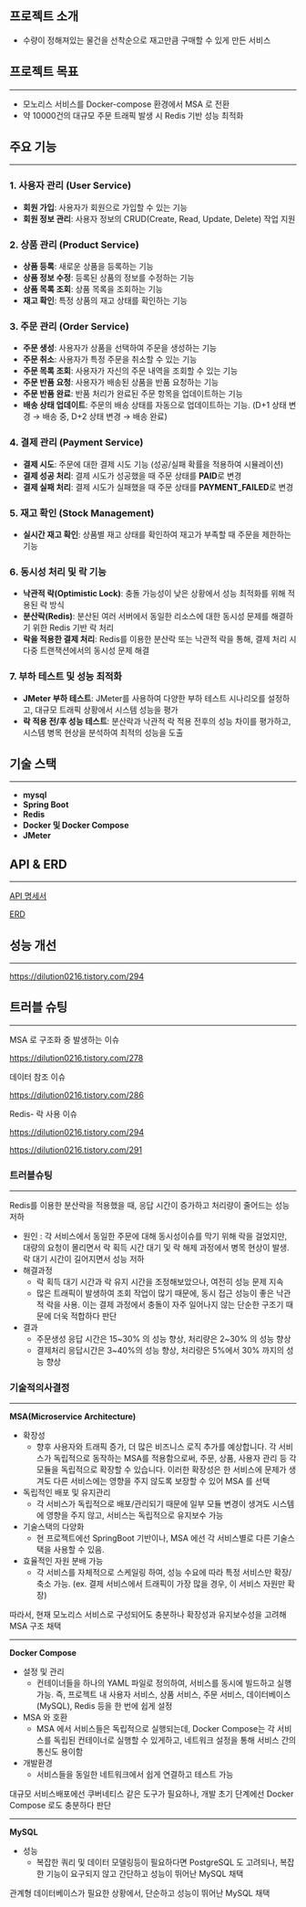 ## 프로젝트 소개

- 수량이 정해져있는 물건을 선착순으로 재고만큼 구매할 수 있게 만든 서비스

## 프로젝트 목표

---

- 모노리스 서비스를 Docker-compose 환경에서 MSA 로 전환
- 약 10000건의 대규모 주문 트래픽 발생 시 Redis 기반 성능 최적화

## 주요 기능

---

### 1. **사용자 관리 (User Service)**

- **회원 가입**: 사용자가 회원으로 가입할 수 있는 기능
- **회원 정보 관리**: 사용자 정보의 CRUD(Create, Read, Update, Delete) 작업 지원

### 2. **상품 관리 (Product Service)**

- **상품 등록**: 새로운 상품을 등록하는 기능
- **상품 정보 수정**: 등록된 상품의 정보를 수정하는 기능
- **상품 목록 조회**: 상품 목록을 조회하는 기능
- **재고 확인**: 특정 상품의 재고 상태를 확인하는 기능

### 3. **주문 관리 (Order Service)**

- **주문 생성**: 사용자가 상품을 선택하여 주문을 생성하는 기능
- **주문 취소**: 사용자가 특정 주문을 취소할 수 있는 기능
- **주문 목록 조회**: 사용자가 자신의 주문 내역을 조회할 수 있는 기능
- **주문 반품 요청**: 사용자가 배송된 상품을 반품 요청하는 기능
- **주문 반품 완료**: 반품 처리가 완료된 주문 항목을 업데이트하는 기능
- **배송 상태 업데이트**: 주문의 배송 상태를 자동으로 업데이트하는 기능. (D+1 상태 변경 → 배송 중, D+2 상태 변경 → 배송 완료)

### 4. **결제 관리 (Payment Service)**

- **결제 시도**: 주문에 대한 결제 시도 기능 (성공/실패 확률을 적용하여 시뮬레이션)
- **결제 성공 처리**: 결제 시도가 성공했을 때 주문 상태를 **PAID**로 변경
- **결제 실패 처리**: 결제 시도가 실패했을 때 주문 상태를 **PAYMENT_FAILED**로 변경

### 5. **재고 확인 (Stock Management)**

- **실시간 재고 확인**: 상품별 재고 상태를 확인하여 재고가 부족할 때 주문을 제한하는 기능

### 6. **동시성 처리 및 락 기능**

- **낙관적 락(Optimistic Lock)**: 충돌 가능성이 낮은 상황에서 성능 최적화를 위해 적용된 락 방식
- **분산락(Redis)**: 분산된 여러 서버에서 동일한 리소스에 대한 동시성 문제를 해결하기 위한 Redis 기반 락 처리
- **락을 적용한 결제 처리**: Redis를 이용한 분산락 또는 낙관적 락을 통해, 결제 처리 시 다중 트랜잭션에서의 동시성 문제 해결

### 7. **부하 테스트 및 성능 최적화**

- **JMeter 부하 테스트**: JMeter를 사용하여 다양한 부하 테스트 시나리오를 설정하고, 대규모 트래픽 상황에서 시스템 성능을 평가
- **락 적용 전/후 성능 테스트**: 분산락과 낙관적 락 적용 전후의 성능 차이를 평가하고, 시스템 병목 현상을 분석하여 최적의 성능을 도출

## 기술 스택

---

- **mysql**
- **Spring Boot**
- **Redis**
- **Docker 및 Docker Compose**
- **JMeter**
  
## API & ERD

---

 [API 명세서](https://www.notion.so/API-82e0878c996347ed8367bb808b7975de?pvs=21) 

[ERD](https://www.notion.so/ERD-f4ef0ae9edfe4e29a84a65eed178f80f?pvs=21) 

## 성능 개선

---

https://dilution0216.tistory.com/294

## 트러블 슈팅

---

MSA 로 구조화 중 발생하는 이슈

https://dilution0216.tistory.com/278

데이터 참조 이슈

https://dilution0216.tistory.com/286

Redis- 락 사용 이슈

https://dilution0216.tistory.com/294

https://dilution0216.tistory.com/291



### 트러블슈팅

---

Redis를 이용한 분산락을 적용했을 때, 응답 시간이 증가하고 처리량이 줄어드는 성능 저하

- 원인 : 각 서비스에서 동일한 주문에 대해 동시성이슈를 막기 위해 락을 걸었지만, 대량의 요청이 몰리면서 락 획득 시간 대기 및 락 해제 과정에서 병목 현상이 발생. 락 대기 시간이 길어지면서 성능 저하
- 해결과정
    - 락 획득 대기 시간과 락 유지 시간을 조정해보았으나, 여전히 성능 문제 지속
    - 많은 트래픽이 발생하여 조회 작업이 많기 때문에, 동시 접근 성능이 좋은 낙관적 락을 사용. 이는 결제 과정에서 충돌이 자주 일어나지 않는 단순한 구조기 때문에 더욱 적합하다 판단
- 결과
    - 주문생성 응답 시간은 15~30% 의 성능 향상, 처리량은 2~30% 의 성능 향상
    - 결제처리 응답시간은 3~40%의 성능 향상, 처리량은 5%에서 30% 까지의 성능 향상

### 기술적의사결정

---

**MSA(Microservice Architecture)**

- 확장성
    - 향후 사용자와 트래픽 증가, 더 많은 비즈니스 로직 추가를 예상합니다. 각 서비스가 독립적으로 동작하는 MSA를 적용함으로써, 주문, 상품, 사용자 관리 등 각 모듈을 독립적으로 확장할 수 있습니다. 이러한 확장성은 한 서비스에 문제가 생겨도 다른 서비스에는 영향을 주지 않도록 보장할 수 있어 MSA 를 선택
- 독립적인 배포 및 유지관리
    - 각 서비스가 독립적으로 배포/관리되기 때문에 일부 모듈 변경이 생겨도 시스템에 영향을 주지 않고, 서비스는 독립적으로 유지보수 가능
- 기술스택의 다양화
    - 현 프로젝트에선 SpringBoot 기반이나, MSA 에선 각 서비스별로 다른 기술스택을 사용할 수 있음.
- 효율적인 자원 분배 가능
    - 각 서비스를 자체적으로 스케일링 하여, 성능 수요에 따라 특정 서비스만 확장/축소 가능. (ex. 결제 서비스에서 트래픽이 가장 많을 경우, 이 서비스 자원만 확장)

따라서, 현재 모노리스 서비스로 구성되어도 충분하나 확장성과 유지보수성을 고려해 MSA 구조 채택

---

**Docker Compose**

- 설정 및 관리
    - 컨테이너들을 하나의 YAML 파일로 정의하여, 서비스를 동시에 빌드하고 실행가능. 즉, 프로젝트 내 사용자 서비스, 상품 서비스, 주문 서비스, 데이터베이스(MySQL), Redis 등을 한 번에 쉽게 설정
- MSA 와 호환
    - MSA 에서 서비스들은 독립적으로 실행되는데, Docker Compose는 각 서비스를 독립된 컨테이너로 실행할 수 있게하고, 네트워크 설정을 통해 서비스 간의 통신도 용이함
- 개발환경
    - 서비스들을 동일한 네트워크에서 쉽게 연결하고 테스트 가능

대규모 서비스배포에선 쿠버네티스 같은 도구가 필요하나, 개발 초기 단계에선 Docker Compose 로도 충분하다 판단

---

**MySQL**

- 성능
    - 복잡한 쿼리 및 데이터 모델링등이 필요하다면 PostgreSQL 도 고려되나, 복잡한 기능이 요구되지 않고 간단하고 성능이 뛰어난 MySQL 채택

관계형 데이터베이스가 필요한 상황에서, 단순하고 성능이 뛰어난 MySQL 채택
